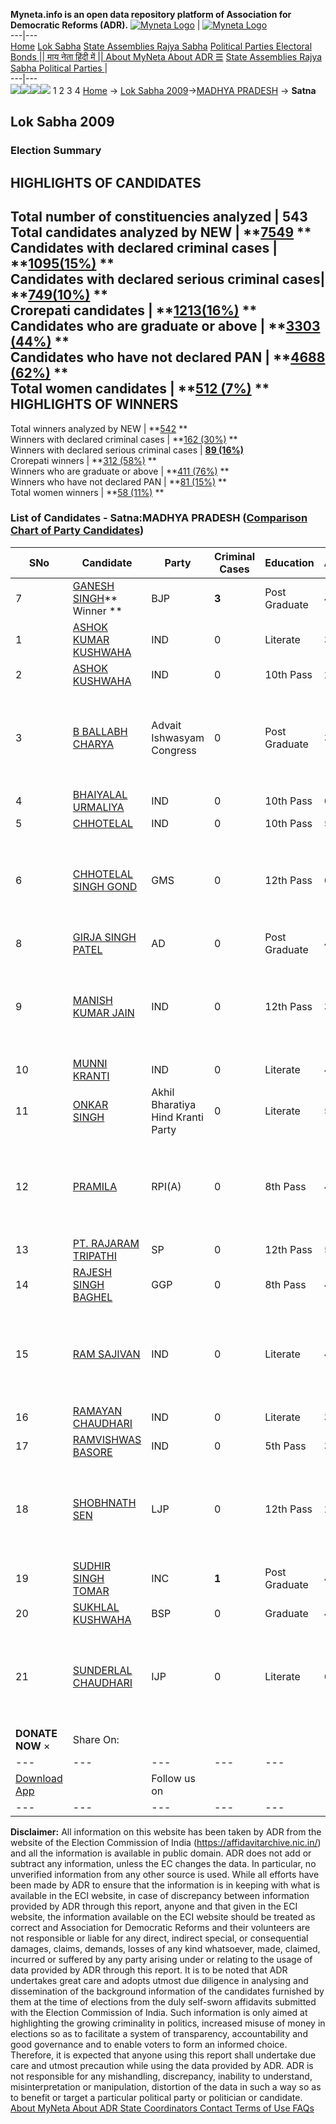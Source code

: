 **Myneta.info is an open data repository platform of Association for Democratic Reforms (ADR).**
[![Myneta Logo](https://www.myneta.info/lib/img/myneta-logo.png)](https://www.myneta.info/) | [![Myneta Logo](https://www.myneta.info/lib/img/adr-logo.png)](https://adrindia.org)  
---|---  
[Home](https://www.myneta.info/) [Lok Sabha](https://www.myneta.info/#ls "Lok Sabha") [ State Assemblies ](https://www.myneta.info/#sa "State Assemblies") [Rajya Sabha](https://www.myneta.info/#rs "Rajya Sabha") [Political Parties ](https://www.myneta.info/party "Political Parties") [ Electoral Bonds ](https://www.myneta.info/electoral_bonds "Electoral Bonds") [ || माय नेता हिंदी में || ](https://translate.google.co.in/translate?prev=hp&hl=en&js=y&u=www.myneta.info&sl=en&tl=hi&history_state0=) [ About MyNeta ](https://adrindia.org/content/about-myneta) [ About ADR ](https://adrindia.org/about-adr/who-we-are) [☰](javascript:void\(0\))
[ State Assemblies ](https://www.myneta.info/#sa "State Assemblies") [ Rajya Sabha ](https://www.myneta.info/#rs "Rajya Sabha") [ Political Parties ](https://www.myneta.info/party "Political Parties")
|   
---|---  
![](https://www.myneta.info/lib/img/banner/banner-1.png)![](https://www.myneta.info/lib/img/banner/banner-2.png)![](https://www.myneta.info/lib/img/banner/banner-3.png)![](https://www.myneta.info/lib/img/banner/banner-4.png)
1  2  3  4 
[Home](https://www.myneta.info/) → [Lok Sabha 2009](https://www.myneta.info/ls2009/)→[MADHYA PRADESH](https://www.myneta.info/ls2009/index.php?action=show_constituencies&state_id=12) → **Satna**
### 
## Lok Sabha 2009
###  Election Summary 
HIGHLIGHTS OF CANDIDATES  
---  
Total number of constituencies analyzed |  543   
Total candidates analyzed by NEW | **[7549](https://www.myneta.info/ls2009/index.php?action=summary&subAction=candidates_analyzed&sort=candidate#summary) **  
Candidates with declared criminal cases | **[1095(15%)](https://www.myneta.info/ls2009/index.php?action=summary&subAction=crime&sort=candidate#summary) **  
Candidates with declared serious criminal cases| **[749(10%)](https://www.myneta.info/ls2009/index.php?action=summary&subAction=serious_crime&sort=candidate#summary) **  
Crorepati candidates | **[1213(16%)](https://www.myneta.info/ls2009/index.php?action=summary&subAction=crorepati&sort=candidate#summary) **  
Candidates who are graduate or above | **[3303 (44%)](https://www.myneta.info/ls2009/index.php?action=summary&subAction=education&sort=candidate#summary) **  
Candidates who have not declared PAN | **[4688 (62%)](https://www.myneta.info/ls2009/index.php?action=summary&subAction=without_pan&sort=candidate#summary) **  
Total women candidates | **[512 (7%)](https://www.myneta.info/ls2009/index.php?action=summary&subAction=women_candidate&sort=candidate#summary) **  
HIGHLIGHTS OF WINNERS  
---  
Total winners analyzed by NEW | **[542](https://www.myneta.info/ls2009/index.php?action=summary&subAction=winner_analyzed&sort=candidate#summary) **  
Winners with declared criminal cases | **[162 (30%)](https://www.myneta.info/ls2009/index.php?action=summary&subAction=winner_crime&sort=candidate#summary) **  
Winners with declared serious criminal cases | **[89 (16%)](https://www.myneta.info/ls2009/index.php?action=summary&subAction=winner_serious_crime&sort=candidate#summary)**  
Crorepati winners | **[312 (58%)](https://www.myneta.info/ls2009/index.php?action=summary&subAction=winner_crorepati&sort=candidate#summary) **  
Winners who are graduate or above | **[411 (76%)](https://www.myneta.info/ls2009/index.php?action=summary&subAction=winner_education&sort=candidate#summary) **  
Winners who have not declared PAN | **[81 (15%)](https://www.myneta.info/ls2009/index.php?action=summary&subAction=winner_without_pan&sort=candidate#summary) **  
Total women winners | **[58 (11%)](https://www.myneta.info/ls2009/index.php?action=summary&subAction=winner_women&sort=candidate#summary) **  
### List of Candidates - Satna:MADHYA PRADESH ([Comparison Chart of Party Candidates](https://www.myneta.info/ls2009/comparisonchart.php?constituency_id=190))
SNo | Candidate| Party| Criminal Cases| Education| Age| Total Assets| Liabilities  
---|---|---|---|---|---|---|---  
7  | [GANESH SINGH](https://www.myneta.info/ls2009/candidate.php?candidate_id=3251)** Winner ** | BJP | **3** | Post Graduate| 46 | Rs 73,72,032 ~ 73 Lacs+ | Rs 16,585 ~ 16 Thou+  
1  | [ASHOK KUMAR KUSHWAHA](https://www.myneta.info/ls2009/candidate.php?candidate_id=3263) | IND | 0 | Literate| 33 | Rs 3,04,200 ~ 3 Lacs+ | Rs 0 ~   
2  | [ASHOK KUSHWAHA](https://www.myneta.info/ls2009/candidate.php?candidate_id=3264) | IND | 0 | 10th Pass| 28 | Rs 6,25,000 ~ 6 Lacs+ | Rs 41,550 ~ 41 Thou+  
3  | [B BALLABH CHARYA](https://www.myneta.info/ls2009/candidate.php?candidate_id=3259) | Advait Ishwasyam Congress | 0 | Post Graduate| 38 | ![](https://myneta.info/image_v2.php?myneta_folder=ls2009&candidate_id=3259&col=ta) | ![](https://myneta.info/image_v2.php?myneta_folder=ls2009&candidate_id=3259&col=lia)  
4  | [BHAIYALAL URMALIYA](https://www.myneta.info/ls2009/candidate.php?candidate_id=3266) | IND | 0 | 10th Pass| 62 | Rs 16,50,000 ~ 16 Lacs+ | Rs 0 ~   
5  | [CHHOTELAL](https://www.myneta.info/ls2009/candidate.php?candidate_id=3265) | IND | 0 | 10th Pass| 59 | Rs 2,90,150 ~ 2 Lacs+ | Rs 0 ~   
6  | [CHHOTELAL SINGH GOND](https://www.myneta.info/ls2009/candidate.php?candidate_id=3257) | GMS | 0 | 12th Pass| 65 | ![](https://myneta.info/image_v2.php?myneta_folder=ls2009&candidate_id=3257&col=ta) | ![](https://myneta.info/image_v2.php?myneta_folder=ls2009&candidate_id=3257&col=lia)  
8  | [GIRJA SINGH PATEL](https://www.myneta.info/ls2009/candidate.php?candidate_id=3256) | AD | 0 | Post Graduate| 49 | Rs 10,50,000 ~ 10 Lacs+ | Rs 1,14,000 ~ 1 Lacs+  
9  | [MANISH KUMAR JAIN](https://www.myneta.info/ls2009/candidate.php?candidate_id=3267) | IND | 0 | 12th Pass| 31 | ![](https://myneta.info/image_v2.php?myneta_folder=ls2009&candidate_id=3267&col=ta) | ![](https://myneta.info/image_v2.php?myneta_folder=ls2009&candidate_id=3267&col=lia)  
10  | [MUNNI KRANTI](https://www.myneta.info/ls2009/candidate.php?candidate_id=3268) | IND | 0 | Literate| 44 | Rs 10,17,000 ~ 10 Lacs+ | Rs 0 ~   
11  | [ONKAR SINGH](https://www.myneta.info/ls2009/candidate.php?candidate_id=3255) | Akhil Bharatiya Hind Kranti Party | 0 | Literate| 56 | Rs 51,85,000 ~ 51 Lacs+ | Rs 17,000 ~ 17 Thou+  
12  | [PRAMILA](https://www.myneta.info/ls2009/candidate.php?candidate_id=3258) | RPI(A) | 0 | 8th Pass| 43 | ![](https://myneta.info/image_v2.php?myneta_folder=ls2009&candidate_id=3258&col=ta) | ![](https://myneta.info/image_v2.php?myneta_folder=ls2009&candidate_id=3258&col=lia)  
13  | [PT. RAJARAM TRIPATHI](https://www.myneta.info/ls2009/candidate.php?candidate_id=3252) | SP | 0 | 12th Pass| 56 | Rs 6,09,23,884 ~ 6 Crore+ | Rs 2,12,03,265 ~ 2 Crore+  
14  | [RAJESH SINGH BAGHEL](https://www.myneta.info/ls2009/candidate.php?candidate_id=3260) | GGP | 0 | 8th Pass| 41 | Rs 1,200 ~ 1 Thou+ | Rs 0 ~   
15  | [RAM SAJIVAN](https://www.myneta.info/ls2009/candidate.php?candidate_id=3270) | IND | 0 | Literate| 46 | ![](https://myneta.info/image_v2.php?myneta_folder=ls2009&candidate_id=3270&col=ta) | ![](https://myneta.info/image_v2.php?myneta_folder=ls2009&candidate_id=3270&col=lia)  
16  | [RAMAYAN CHAUDHARI](https://www.myneta.info/ls2009/candidate.php?candidate_id=3271) | IND | 0 | Literate| 39 | Rs 1,69,000 ~ 1 Lacs+ | Rs 70,000 ~ 70 Thou+  
17  | [RAMVISHWAS BASORE](https://www.myneta.info/ls2009/candidate.php?candidate_id=3269) | IND | 0 | 5th Pass| 38 | Rs 4,90,500 ~ 4 Lacs+ | Rs 0 ~   
18  | [SHOBHNATH SEN](https://www.myneta.info/ls2009/candidate.php?candidate_id=3261) | LJP | 0 | 12th Pass| 29 | ![](https://myneta.info/image_v2.php?myneta_folder=ls2009&candidate_id=3261&col=ta) | ![](https://myneta.info/image_v2.php?myneta_folder=ls2009&candidate_id=3261&col=lia)  
19  | [SUDHIR SINGH TOMAR](https://www.myneta.info/ls2009/candidate.php?candidate_id=3254) | INC | **1** | Post Graduate| 41 | Rs 40,78,120 ~ 40 Lacs+ | Rs 7,00,836 ~ 7 Lacs+  
20  | [SUKHLAL KUSHWAHA](https://www.myneta.info/ls2009/candidate.php?candidate_id=3253) | BSP | 0 | Graduate| 46 | Rs 44,95,000 ~ 44 Lacs+ | Rs 0 ~   
21  | [SUNDERLAL CHAUDHARI](https://www.myneta.info/ls2009/candidate.php?candidate_id=3262) | IJP | 0 | Literate| 64 | ![](https://myneta.info/image_v2.php?myneta_folder=ls2009&candidate_id=3262&col=ta) | ![](https://myneta.info/image_v2.php?myneta_folder=ls2009&candidate_id=3262&col=lia)  
|  **DONATE NOW** × |  Share On:  | [](https://api.whatsapp.com/send?text=https%3A%2F%2Fmyneta.info%2Fpunjab2022%2Findex.php%3Faction%3Dshow_constituencies%26state_id%3D19) | [](https://www.facebook.com/sharer/sharer.php?u=https%3A%2F%2Fmyneta.info%2Fpunjab2022%2Findex.php%3Faction%3Dshow_constituencies%26state_id%3D19) | [](https://twitter.com/share?url=https%3A%2F%2Fmyneta.info%2Fpunjab2022%2Findex.php%3Faction%3Dshow_constituencies%26state_id%3D19)  
---|---|---|---|---  
| [ Download App ](https://play.google.com/store/apps/details?id=com.webrosoft.myneta1&pcampaignid=pcampaignidMKT-Other-global-all-co-prtnr-py-PartBadge-Mar2515-1) | [](https://play.google.com/store/apps/details?id=com.webrosoft.myneta1&pcampaignid=pcampaignidMKT-Other-global-all-co-prtnr-py-PartBadge-Mar2515-1) |  Follow us on  | [](https://www.facebook.com/adrindia.org/) | [](https://twitter.com/adrspeaks) | [](https://groups.google.com/g/national-election-watch?hl=en&pli=1) | [](https://www.instagram.com/adrspeaks/) | [](https://www.youtube.com/user/adrspeaks) | [](https://sharechat.com/profile/adrspeaks)  
---|---|---|---|---|---|---|---|---  
**Disclaimer:** All information on this website has been taken by ADR from the website of the Election Commission of India (https://affidavitarchive.nic.in/) and all the information is available in public domain. ADR does not add or subtract any information, unless the EC changes the data. In particular, no unverified information from any other source is used. While all efforts have been made by ADR to ensure that the information is in keeping with what is available in the ECI website, in case of discrepancy between information provided by ADR through this report, anyone and that given in the ECI website, the information available on the ECI website should be treated as correct and Association for Democratic Reforms and their volunteers are not responsible or liable for any direct, indirect special, or consequential damages, claims, demands, losses of any kind whatsoever, made, claimed, incurred or suffered by any party arising under or relating to the usage of data provided by ADR through this report. It is to be noted that ADR undertakes great care and adopts utmost due diligence in analysing and dissemination of the background information of the candidates furnished by them at the time of elections from the duly self-sworn affidavits submitted with the Election Commission of India. Such information is only aimed at highlighting the growing criminality in politics, increased misuse of money in elections so as to facilitate a system of transparency, accountability and good governance and to enable voters to form an informed choice. Therefore, it is expected that anyone using this report shall undertake due care and utmost precaution while using the data provided by ADR. ADR is not responsible for any mishandling, discrepancy, inability to understand, misinterpretation or manipulation, distortion of the data in such a way so as to benefit or target a particular political party or politician or candidate. 
[ About MyNeta ](https://adrindia.org/content/about-myneta) [ About ADR ](https://adrindia.org/about-adr/who-we-are) [ State Coordinators ](https://adrindia.org/about-adr/state-coordinators) [ Contact ](https://adrindia.org/contact-us) [ Terms of Use ](https://adrindia.org/content/adr-terms-use) [ FAQs ](https://adrindia.org/content/faqs)
